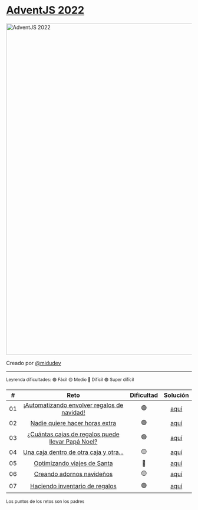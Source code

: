 # [AdventJS 2022](https://adventjs.dev/)

<img alt="AdventJS 2022" src="https://efecomunica.efe.com/wp-content/uploads/2022/12/rss-efea4f235aff03a9b1ad640ba685263d8e85546e902w.jpg" width="900" />

Creado por [@midudev](https://twitter.com/midudev)

---

<sub>Leyrenda dificultades: 🟢 Fácil 🟡 Medio 🔴 Difícil 🟣 Super difícil</sub>

|  #  |                                            Reto                                             | Dificultad |                                                      Solución                                                      |
| :-: | :-----------------------------------------------------------------------------------------: | :--------: | :----------------------------------------------------------------------------------------------------------------: |
| 01  |    [¡Automatizando envolver regalos de navidad!](https://adventjs.dev/challenges/2022/1)    |     🟢     |    [aquí](https://github.com/PaulJDev/adventjs-2022/tree/main/src/01_Automatizando_envolver_regalos_de_navidad)    |
| 02  |          [Nadie quiere hacer horas extra](https://adventjs.dev/challenges/2022/2)           |     🟢     |         [aquí](https://github.com/PaulJDev/adventjs-2022/tree/main/src/02_Nadie_quiere_hacer_horas_extra)          |
| 03  | [¿Cuántas cajas de regalos puede llevar Papá Noel?](https://adventjs.dev/challenges/2022/3) |     🟢     | [aquí](https://github.com/PaulJDev/adventjs-2022/tree/main/src/03_Cuantas_cajas_de_regalos_puede_llevar_Papa_Noel) |
| 04  |      [Una caja dentro de otra caja y otra...](https://adventjs.dev/challenges/2022/4)       |     🟡     |       [aquí](https://github.com/PaulJDev/adventjs-2022/tree/main/src/04_Una_caja_dentro_de_otra_caja_y_otra)       |
| 05  |            [Optimizando viajes de Santa](https://adventjs.dev/challenges/2022/5)            |     🔴     |           [aquí](https://github.com/PaulJDev/adventjs-2022/tree/main/src/05_Optimizando_viajes_de_Santa)           |
| 06  |             [Creando adornos navideños](https://adventjs.dev/challenges/2022/6)             |     🟡     |            [aquí](https://github.com/PaulJDev/adventjs-2022/tree/main/src/06_Creando_adornos_navideños)            |
| 07  |          [Haciendo inventario de regalos](https://adventjs.dev/challenges/2022/7)           |     🟢     |         [aquí](https://github.com/PaulJDev/adventjs-2022/tree/main/src/07_Haciendo_inventario_de_regalos)          |

<sub>Los puntos de los retos son los padres</sub>
